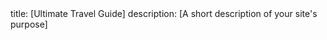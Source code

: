 <html>
  title: [Ultimate Travel Guide]
  description: [A short description of your site's purpose]
</html>
